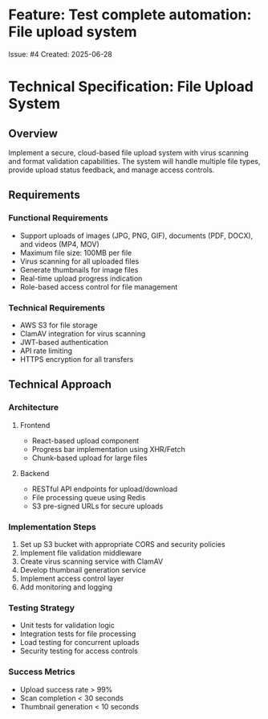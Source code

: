 # Feature: Test complete automation: File upload system

Issue: #4
Created: 2025-06-28

# Technical Specification: File Upload System

## Overview
Implement a secure, cloud-based file upload system with virus scanning and format validation capabilities. The system will handle multiple file types, provide upload status feedback, and manage access controls.

## Requirements

### Functional Requirements
- Support uploads of images (JPG, PNG, GIF), documents (PDF, DOCX), and videos (MP4, MOV)
- Maximum file size: 100MB per file
- Virus scanning for all uploaded files
- Generate thumbnails for image files
- Real-time upload progress indication
- Role-based access control for file management

### Technical Requirements
- AWS S3 for file storage
- ClamAV integration for virus scanning
- JWT-based authentication
- API rate limiting
- HTTPS encryption for all transfers

## Technical Approach

### Architecture
1. Frontend
   - React-based upload component
   - Progress bar implementation using XHR/Fetch
   - Chunk-based upload for large files

2. Backend
   - RESTful API endpoints for upload/download
   - File processing queue using Redis
   - S3 pre-signed URLs for secure uploads

### Implementation Steps
1. Set up S3 bucket with appropriate CORS and security policies
2. Implement file validation middleware
3. Create virus scanning service with ClamAV
4. Develop thumbnail generation service
5. Implement access control layer
6. Add monitoring and logging

### Testing Strategy
- Unit tests for validation logic
- Integration tests for file processing
- Load testing for concurrent uploads
- Security testing for access controls

### Success Metrics
- Upload success rate > 99%
- Scan completion < 30 seconds
- Thumbnail generation < 10 seconds